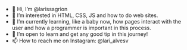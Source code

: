 - 👋 Hi, I’m @larissagrion
- 👀 I’m interested in HTML, CSS, JS and how to do web sites.
- 🌱 I’m currently learning, like a baby now, how pages interact with the user and how a programmer is important in this process.
- 💞️ I’m open to learn and get any good tip in this journey!
- 📫 How to reach me on Instagram: @lari_alvesv

<!---
larissagrion/larissagrion is a ✨ special ✨ repository because its `README.md` (this file) appears on your GitHub profile.
You can click the Preview link to take a look at your changes.
--->
